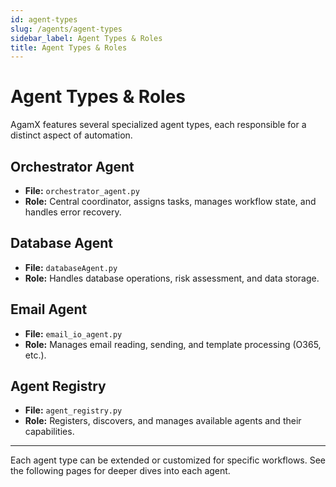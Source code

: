 ```yaml
---
id: agent-types
slug: /agents/agent-types
sidebar_label: Agent Types & Roles
title: Agent Types & Roles
---
```


# Agent Types & Roles

AgamX features several specialized agent types, each responsible for a distinct aspect of automation.

## Orchestrator Agent
- **File:** `orchestrator_agent.py`
- **Role:** Central coordinator, assigns tasks, manages workflow state, and handles error recovery.

## Database Agent
- **File:** `databaseAgent.py`
- **Role:** Handles database operations, risk assessment, and data storage.

## Email Agent
- **File:** `email_io_agent.py`
- **Role:** Manages email reading, sending, and template processing (O365, etc.).

## Agent Registry
- **File:** `agent_registry.py`
- **Role:** Registers, discovers, and manages available agents and their capabilities.

---

Each agent type can be extended or customized for specific workflows. See the following pages for deeper dives into each agent. 